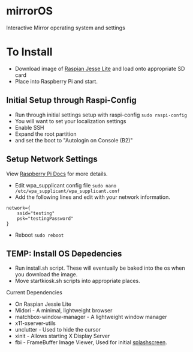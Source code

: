# mirrorOS
Interactive Mirror operating system and settings

# To Install

- Download image of [Raspian Jesse Lite](https://downloads.raspberrypi.org/raspbian_lite_latest) and load onto appropriate SD card
- Place into Raspberry Pi and start.

## Initial Setup through Raspi-Config
- Run through initial settings setup with raspi-config `sudo raspi-config`
- You will want to set your localization settings
- Enable SSH
- Expand the root partition
- and set the boot to "Autologin on Console (B2)"

## Setup Network Settings
View [Raspberry Pi Docs](https://www.raspberrypi.org/documentation/configuration/wireless/wireless-cli.md) for more details. 
- Edit wpa_supplicant config file `sudo nano /etc/wpa_supplicant/wpa_supplicant.conf`
- Add the following lines and edit with your network information.
```
network={
    ssid="testing"
    psk="testingPassword"
}
```
- Reboot `sudo reboot`

## TEMP: Install OS Depedencies

- Run install.sh script. These will eventually be baked into the os when you download the image.
- Move startkiosk.sh scripts into appropriate places.

Current Dependencies
 - On Raspian Jessie Lite
 - Midori - A minimal, lightweight browser
 - matchbox-window-manager - A lightweight window manager
 - x11-xserver-utils
 - unclutter - Used to hide the cursor
 - xinit - Allows starting X Display Server
 - fbi - FrameBuffer Image Viewer, Used for initial [splashscreen](https://blog.qruizelabs.com/2014/04/29/raspberrypi-kiosk-matchbox-uzbl/).
